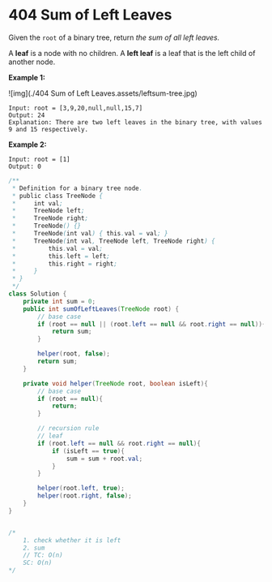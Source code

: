 # 404 Sum of Left Leaves

Given the `root` of a binary tree, return *the sum of all left leaves.*

A **leaf** is a node with no children. A **left leaf** is a leaf that is the left child of another node.

 

**Example 1:**

![img](./404 Sum of Left Leaves.assets/leftsum-tree.jpg)

```
Input: root = [3,9,20,null,null,15,7]
Output: 24
Explanation: There are two left leaves in the binary tree, with values 9 and 15 respectively.
```

**Example 2:**

```
Input: root = [1]
Output: 0
```



```java
/**
 * Definition for a binary tree node.
 * public class TreeNode {
 *     int val;
 *     TreeNode left;
 *     TreeNode right;
 *     TreeNode() {}
 *     TreeNode(int val) { this.val = val; }
 *     TreeNode(int val, TreeNode left, TreeNode right) {
 *         this.val = val;
 *         this.left = left;
 *         this.right = right;
 *     }
 * }
 */
class Solution {
    private int sum = 0;
    public int sumOfLeftLeaves(TreeNode root) {
        // base case
        if (root == null || (root.left == null && root.right == null)){
            return sum;
        }

        helper(root, false);
        return sum;
    }

    private void helper(TreeNode root, boolean isLeft){
        // base case
        if (root == null){
            return;
        }

        // recursion rule
        // leaf
        if (root.left == null && root.right == null){
            if (isLeft == true){
                sum = sum + root.val;
            }
        }

        helper(root.left, true);
        helper(root.right, false);
    }
}


/*
    1. check whether it is left
    2. sum
    // TC: O(n)
    SC: O(n)
*/
```

